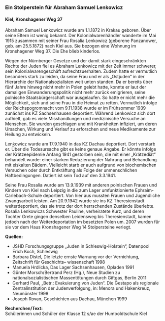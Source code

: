 ### Ein Stolperstein für Abraham Samuel Lenkowicz 
#### Kiel, Kronshagener Weg 37

Abraham Samuel Lenkowicz wurde am 1.1.1872 in Krakau geboren. Über seine Eltern ist wenig bekannt. Der Kolonialwarenhändler wanderte im Mai 1915 zusammen mit seiner Frau Rosalia Lenkowicz (geborene Panzanower, geb. am 25.5.1872) nach Kiel aus. Sie bezogen eine Wohnung im Kronshagener Weg 37. Die Ehe blieb kinderlos.

Wegen der Nürnberger Gesetze und der damit stark eingeschränkten Rechte der Juden fiel es Abraham Lenkowicz mit der Zeit immer schwerer, sein Kolonialwarengeschäft aufrechtzuerhalten. Zudem hatte er vermutlich besonders stark zu leiden, da seine Frau und er als „Ostjuden“ in
der Hierarchie der Nationalsozialisten weit unten standen. Da er bereits über fünf Jahre hinweg nicht mehr in Polen gelebt hatte, konnte er laut der damaligen Einwanderungspolitik nicht mehr zurück emigrieren, seine polnische Staatsbürgerschaft war ausgelaufen. So hatte er nicht mehr die Möglichkeit, sich und seine Frau in die Heimat zu retten. Vermutlich infolge der Reichspogromnacht vom 9.11.1938 wurde er im Frühsommer 1939 zunächst ins KZ Sachsenhausen deportiert. Während Lenkowicz sich dort aufhielt, gab es viele Misshandlungen und medizinische Versuche an Menschen. Sie wurden geschlagen und mit Krankheiten infiziert, um deren Ursachen, Wirkung und Verlauf zu erforschen und neue Medikamente zur Heilung zu entwickeln.

Lenkowicz wurde am 17.9.1940 in das KZ Dachau deportiert. Dort verstarb er. Über die Todesursache gibt es keine genaue Angabe. Er könnte infolge der Krätzeepidemie Anfang 1941 gestorben sein, die mit einer „Krätzediät“ behandelt wurde: einer starken Reduzierung der Nahrung und Behandlung mit eiskalten Bädern. Vielleicht starb er auch aufgrund von biochemischen Versuchen oder durch Entkräftung als Folge der unmenschlichen Haftbedingungen. Datiert ist sein Tod auf den 3.3.1941.

Seine Frau Rosalia wurde am 13.9.1939 mit anderen polnischen Frauen und Kindern von Kiel nach Leipzig in die zum Lager umfunktionierte Ephraim-Carlebach-Schule deportiert. Von hier aus mussten Frauen und Jugendliche Zwangsarbeit leisten. Am 20.9.1942 wurde sie ins KZ Theresienstadt weiterdeportiert, das sie trotz der dort herrschenden Zustände überlebte. Rosalia Lenkowiczs Schwester Pauline, verheiratete Kurz, und deren Tochter Grete gingen denselben Leidensweg bis Theresienstadt, kamen jedoch nach der Weiterdeportation im besetzten Polen um. 2007 wurden für sie vor dem Haus Kronshagener Weg 14 Stolpersteine verlegt.

**Quellen:**
- JSHD Forschungsgruppe „Juden in Schleswig-Holstein“, Datenpool Erich Koch, Schleswig
- Barbara Distel, Die letzte ernste Warnung vor der Vernichtung, Zeitschrift für Geschichts– wissenschaft 1998
- Manuela Hrdlicka, Das Lager Sachsenhausen, Opladen 1991
- Günter Morsch/Bertrand Perz (Hg.), Neue Studien zu nationalsozialistischen Massentötungen durch Giftgas, Berlin 2011
- Gerhard Paul, „Betr.: Evakuierung von Juden“. Die Gestapo als regionale Zentralinstitution der Judenverfolgung, in: Menora und Hakenkreuz, Neumünster 1998
- Joseph Rovan, Geschichten aus Dachau, München 1999

**Recherchen/Text:**  
Schülerinnen und Schüler der Klasse 12 s/ae der Humboldtschule Kiel